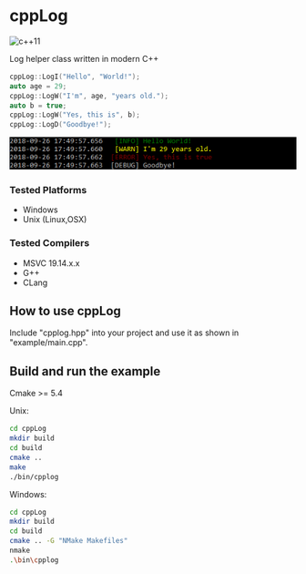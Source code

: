 # cppLog 
![c++11](https://img.shields.io/badge/c%2B%2B-11-green.svg)  
 
Log helper class written in modern C++  

```cpp  
cppLog::LogI("Hello", "World!");  
auto age = 29;  
cppLog::LogW("I'm", age, "years old.");  
auto b = true;  
cppLog::LogW("Yes, this is", b);  
cppLog::LogD("Goodbye!");  
```  
![img_short_example](https://github.com/lucadesogus/cppLog/blob/DEV_WK1839/img/example_00.png)  

### Tested Platforms  
  
- Windows  
- Unix (Linux,OSX)  
  
### Tested Compilers  
- MSVC 19.14.x.x  
- G++  
- CLang  
  
## How to use cppLog  
Include "cpplog.hpp" into your project and use it as shown in "example/main.cpp".  
  
## Build and run the example  
Cmake  >= 5.4

Unix:
```sh  
cd cppLog  
mkdir build  
cd build  
cmake ..
make
./bin/cpplog
```
Windows:
```sh
cd cppLog
mkdir build
cd build
cmake .. -G "NMake Makefiles"
nmake
.\bin\cpplog
```
